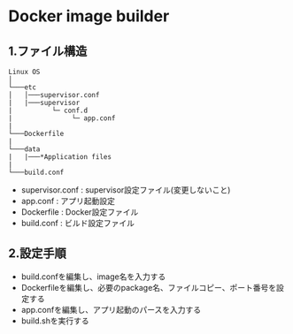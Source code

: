 # Docker image builder

## 1.ファイル構造

```
Linux OS
│
└───etc
│   │───supervisor.conf
|   |───supervisor
|          └─ conf.d
|               └─ app.conf
|
└───Dockerfile
|
└───data
|   |───*Application files
|
└───build.conf

```

- supervisor.conf : supervisor設定ファイル(変更しないこと)
- app.conf : アプリ起動設定
- Dockerfile : Docker設定ファイル
- build.conf : ビルド設定ファイル

## 2.設定手順
- build.confを編集し、image名を入力する
- Dockerfileを編集し、必要のpackage名、ファイルコピー、ポート番号を設定する
- app.confを編集し、アプリ起動のパースを入力する
- build.shを実行する